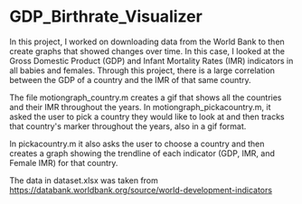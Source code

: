 # GDP_Birthrate_Visualizer

In this project, I worked on downloading data from the World Bank to then create graphs that showed changes over time. In this case, I looked at the Gross Domestic Product (GDP) and Infant Mortality Rates (IMR) indicators in all babies and females. Through this project, there is a large correlation between the GDP of a country and the IMR of that same country. 

The file motiongraph_country.m creates a gif that shows all the countries and their IMR throughout the years. In motiongraph_pickacountry.m, it asked the user to pick a country they would like to look at and then tracks that country's marker throughout the years, also in a gif format. 

In pickacountry.m it also asks the user to choose a country and then creates a graph showing the trendline of each indicator (GDP, IMR, and Female IMR) for that country. 



The data in dataset.xlsx was taken from 
https://databank.worldbank.org/source/world-development-indicators

